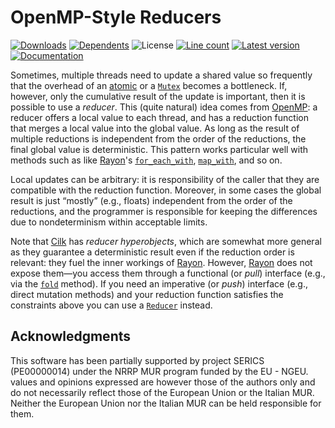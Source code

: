 # OpenMP-Style Reducers

[![Downloads](https://img.shields.io/crates/d/openmp-reducer)](https://crates.io/crates/openmp-reducer)
[![Dependents](https://img.shields.io/librariesio/dependents/cargo/openmp-reducer)](https://crates.io/crates/openmp-reducer/reverse_dependencies)
![License](https://img.shields.io/crates/l/openmp-reducer)
[![Line count](https://tokei.rs/b1/github/vigna/openmp-reducer-rs?type=Rust)](https://github.com/vigna/openmp-reducer-rs)
[![Latest version](https://img.shields.io/crates/v/openmp-reducer.svg)](https://crates.io/crates/openmp-reducer)
[![Documentation](https://docs.rs/openmp-reducer/badge.svg)](https://docs.rs/openmp-reducer)

Sometimes, multiple threads need to update a shared value so frequently that the
overhead of an [atomic] or a [`Mutex`] becomes a bottleneck. If, however, only
the cumulative result of the update is important, then it is possible to use a
*reducer*. This (quite natural) idea comes from [OpenMP]: a reducer offers a
local value to each thread, and has a reduction function that merges a local
value into the global value. As long as the result of multiple reductions is
independent from the order of the reductions, the final global value is
deterministic. This pattern works particular well with methods such as like
[Rayon]'s [`for_each_with`], [`map_with`], and so on.

Local updates can be arbitrary: it is responsibility of the caller that they are
compatible with the reduction function. Moreover, in some cases the global
result is just “mostly”  (e.g., floats) independent from the order of the
reductions, and the programmer is responsible for keeping the differences due to
nondeterminism within acceptable limits.

Note that [Cilk] has *reducer hyperobjects*, which are somewhat more general as
they guarantee a deterministic result even if the reduction order is
relevant: they fuel the inner workings of [Rayon]. However, [Rayon] does not
expose them—you access them through a functional (or *pull*) interface (e.g.,
via the [`fold`] method). If you need an imperative (or *push*) interface (e.g.,
direct mutation methods) and your reduction function satisfies the constraints
above you can use a [`Reducer`] instead.

## Acknowledgments

This software has been partially supported by project SERICS (PE00000014) under
the NRRP MUR program funded by the EU - NGEU. values and opinions expressed are
however those of the authors only and do not necessarily reflect those of the
European Union or the Italian MUR. Neither the European Union nor the Italian
MUR can be held responsible for them.

[`for_each_with`]: <https://docs.rs/rayon/latest/rayon/iter/trait.ParallelIterator.html#method.for_each_with>
[`map_with`]: <https://docs.rs/rayon/latest/rayon/iter/trait.ParallelIterator.html#method.map_with>
[`Mutex`]: <https://doc.rust-lang.org/std/sync/struct.Mutex.html>
[`Reducer`]: <https://docs.rs/openmp-reducer/latest/openmp_reducer/struct.Reducer.html>
[atomic]: <https://doc.rust-lang.org/std/sync/atomic/>
[Rayon]: <https://docs.rs/rayon/latest/rayon/>
[Cilk]: <https://www.opencilk.org/>
[`fold`]: <https://docs.rs/rayon/1.10.0/rayon/iter/trait.ParallelIterator.html#method.fold>
[OpenMp]: <https://www.openmp.org/>
